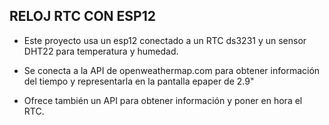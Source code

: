 ## RELOJ RTC CON ESP12

- Este proyecto usa un esp12 conectado a un RTC ds3231 y un sensor DHT22 para temperatura y humedad.

- Se conecta a la API de openweathermap.com para obtener información del tiempo y representarla en la pantalla epaper de 2.9"

- Ofrece también un API para obtener información y poner en hora el RTC.
